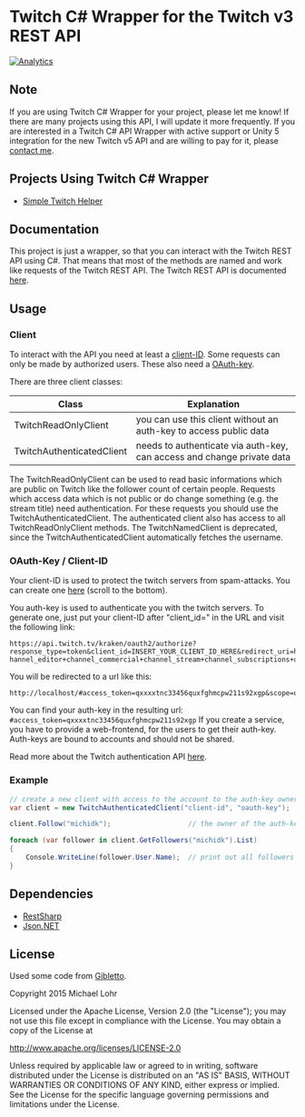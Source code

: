 # Twitch C# Wrapper for the Twitch v3 REST API
[![Analytics](https://ga-beacon.appspot.com/UA-63472612-13/readme)](https://github.com/igrigorik/ga-beacon)

## Note
If you are using Twitch C# Wrapper for your project, please let me know! If there are many projects using this API, I will update it more frequently.
If you are interested in a Twitch C# API Wrapper with active support or Unity 5 integration for the new Twitch v5 API and are willing to pay for it, please [contact me](https://lohr-it.de/contact).

## Projects Using Twitch C# Wrapper
- [Simple Twitch Helper](https://github.com/michidk/SimpleTwitchHelper)

## Documentation
This project is just a wrapper, so that you can interact with the Twitch REST API using C#.
That means that most of the methods are named and work like requests of the Twitch REST API.
The Twitch REST API is documented [here](https://github.com/justintv/Twitch-API).

## Usage
### Client
To interact with the API you need at least a [client-ID](#oauth-key-/-client-id). Some requests can only be made by authorized users. These also need a [OAuth-key](#oauth-key-/-client-id).

There are three client classes:

| Class                          | Explanation                                                            |
| ------------------------------ | ---------------------------------------------------------------------- |
| TwitchReadOnlyClient           | you can use this client without an auth-key to access public data      |
| TwitchAuthenticatedClient      | needs to authenticate via auth-key, can access and change private data |

The TwitchReadOnlyClient can be used to read basic informations which are public on Twitch like the follower count of certain people.
Requests which access data which is not public or do change something (e.g. the stream title) need authentication.
For these requests you should use the TwitchAuthenticatedClient. The authenticated client also has access to all TwitchReadOnlyClient methods.
The TwitchNamedClient is deprecated, since the TwitchAuthenticatedClient automatically fetches the username.

### OAuth-Key / Client-ID
Your client-ID is used to protect the twitch servers from spam-attacks. You can create one [here](http://www.twitch.tv/settings/connections) (scroll to the bottom).

You auth-key is used to authenticate you with the twitch servers. To generate one, just put your client-ID after "client_id=" in the URL and visit the following link:
```
https://api.twitch.tv/kraken/oauth2/authorize?response_type=token&client_id=INSERT_YOUR_CLIENT_ID_HERE&redirect_uri=http://localhost&scope=user_read+user_blocks_edit+user_blocks_read+user_follows_edit+channel_read+c
hannel_editor+channel_commercial+channel_stream+channel_subscriptions+user_subscriptions+channel_check_subscription+chat_login
```

You will be redirected to a url like this:
```
http://localhost/#access_token=qxxxxtnc33456quxfghmcpw211s92xgp&scope=user_read+user_blocks_edit+user_blocks_read+user_follows_edit+channel_read+channel_editor+channel_commercial+channel_stream+channel_subscriptions+user_subscriptions+channel_check_subscription+chat_login
```

You can find your auth-key in the resulting url: `#access_token=qxxxxtnc33456quxfghmcpw211s92xgp`
If you create a service, you have to provide a web-frontend, for the users to get their auth-key. Auth-keys are bound to accounts and should not be shared.

Read more about the Twitch authentication API [here](https://github.com/justintv/Twitch-API/blob/master/authentication.md).

### Example
```c#
// create a new client with access to the account to the auth-key owner
var client = new TwitchAuthenticatedClient("client-id", "oauth-key");

client.Follow("michidk");					// the owner of the auth-key will follow the user 'michidk'

foreach (var follower in client.GetFollowers("michidk").List)
{
    Console.WriteLine(follower.User.Name);	// print out all followers of the user 'michidk'
}
```

## Dependencies
- [RestSharp](http://restsharp.org/)
- [Json.NET](http://www.newtonsoft.com/json)

## License
Used some code from [Gibletto](https://github.com/gibletto).

Copyright 2015 Michael Lohr

Licensed under the Apache License, Version 2.0 (the "License");
you may not use this file except in compliance with the License.
You may obtain a copy of the License at

   http://www.apache.org/licenses/LICENSE-2.0

Unless required by applicable law or agreed to in writing, software
distributed under the License is distributed on an "AS IS" BASIS,
WITHOUT WARRANTIES OR CONDITIONS OF ANY KIND, either express or implied.
See the License for the specific language governing permissions and
limitations under the License.
